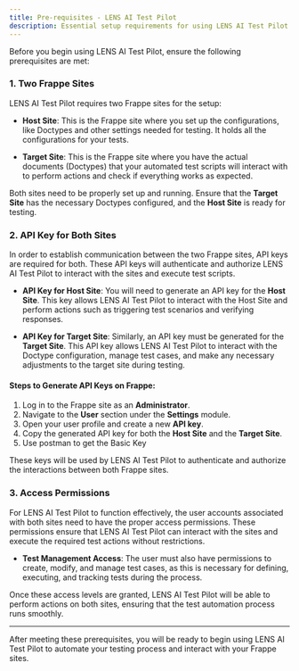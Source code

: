 ```yaml
---
title: Pre-requisites - LENS AI Test Pilot
description: Essential setup requirements for using LENS AI Test Pilot.
---
```



Before you begin using LENS AI Test Pilot, ensure the following prerequisites are met:

### 1. **Two Frappe Sites**

LENS AI Test Pilot requires two Frappe sites for the setup:

- **Host Site**: This is the Frappe site where you set up the configurations, like Doctypes and other settings needed for testing. It holds all the configurations for your tests.

- **Target Site**: This is the Frappe site where you have the actual documents (Doctypes) that your automated test scripts will interact with to perform actions and check if everything works as expected.

Both sites need to be properly set up and running. Ensure that the **Target Site** has the necessary Doctypes configured, and the **Host Site** is ready for testing. 

### 2. **API Key for Both Sites**

In order to establish communication between the two Frappe sites, API keys are required for both. These API keys will authenticate and authorize LENS AI Test Pilot to interact with the sites and execute test scripts.

- **API Key for Host Site**: 
  You will need to generate an API key for the **Host Site**. This key allows LENS AI Test Pilot to interact with the Host Site and perform actions such as triggering test scenarios and verifying responses.
  
- **API Key for Target Site**: 
  Similarly, an API key must be generated for the **Target Site**. This API key allows LENS AI Test Pilot to interact with the Doctype configuration, manage test cases, and make any necessary adjustments to the target site during testing.

#### Steps to Generate API Keys on Frappe:

1. Log in to the Frappe site as an **Administrator**.
2. Navigate to the **User** section under the **Settings** module.
3. Open your user profile and create a new **API key**.
4. Copy the generated API key for both the **Host Site** and the **Target Site**.
5. Use postman to get the Basic Key

These keys will be used by LENS AI Test Pilot to authenticate and authorize the interactions between both Frappe sites.

### 3. **Access Permissions**

For LENS AI Test Pilot to function effectively, the user accounts associated with both sites need to have the proper access permissions. These permissions ensure that LENS AI Test Pilot can interact with the sites and execute the required test actions without restrictions.

- **Test Management Access**: The user must also have permissions to create, modify, and manage test cases, as this is necessary for defining, executing, and tracking tests during the process.

Once these access levels are granted, LENS AI Test Pilot will be able to perform actions on both sites, ensuring that the test automation process runs smoothly.

---

After meeting these prerequisites, you will be ready to begin using LENS AI Test Pilot to automate your testing process and interact with your Frappe sites.
